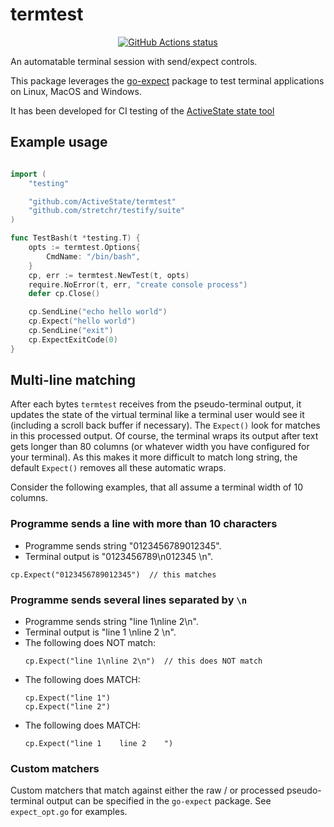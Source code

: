 # termtest

<p align="center">
  <a href="https://github.com/ActiveState/termtest/actions?query=workflow%3Aunit-tests"><img alt="GitHub Actions status" src="https://github.com/ActiveState/termtest/workflows/unit-tests/badge.svg" /></a>
</p>

An automatable terminal session with send/expect controls.

This package leverages the [go-expect](https://github.com/ActiveState/termtest/expect) package to test terminal applications on Linux, MacOS and Windows.

It has been developed for CI testing of the [ActiveState state
tool](https://www.activestate.com/products/platform/state-tool/)

## Example usage

```go

import (
    "testing"

    "github.com/ActiveState/termtest"
    "github.com/stretchr/testify/suite"
)

func TestBash(t *testing.T) {
    opts := termtest.Options{
        CmdName: "/bin/bash",
    }
    cp, err := termtest.NewTest(t, opts)
    require.NoError(t, err, "create console process")
    defer cp.Close()

    cp.SendLine("echo hello world")
    cp.Expect("hello world")
    cp.SendLine("exit")
    cp.ExpectExitCode(0)
}

```

## Multi-line matching

After each bytes `termtest` receives from the pseudo-terminal output, it updates the state of the virtual terminal like a terminal user would see it (including a scroll back buffer if necessary).  The `Expect()` look for matches in this processed output. Of course, the terminal wraps its output after text gets longer than 80 columns (or whatever width you have configured for your terminal). As this makes it more difficult to match long string, the default `Expect()` removes all these automatic wraps.

Consider the following examples, that all assume a terminal width of 10 columns.

### Programme sends a line with more than 10 characters

- Programme sends string "0123456789012345".
- Terminal output is "0123456789\n012345     \n".

```
cp.Expect("0123456789012345")  // this matches
```

### Programme sends several lines separated by `\n`

- Programme sends string "line 1\nline 2\n".
- Terminal output is "line 1    \nline 2    \n".
- The following does NOT match:
  ```
  cp.Expect("line 1\nline 2\n")  // this does NOT match
  ```
- The following does MATCH:
  ```
  cp.Expect("line 1")
  cp.Expect("line 2")
  ```
- The following does MATCH:
  ```
  cp.Expect("line 1    line 2    ")
  ```

### Custom matchers

Custom matchers that match against either the raw / or processed pseudo-terminal output can be specified in the `go-expect` package.  See `expect_opt.go` for examples.

